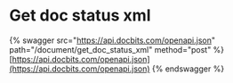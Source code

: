 # Get doc status xml

{% swagger src="https://api.docbits.com/openapi.json" path="/document/get_doc_status_xml" method="post" %}
[https://api.docbits.com/openapi.json](https://api.docbits.com/openapi.json)
{% endswagger %}
